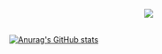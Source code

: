 <p align="center">
  <img src="https://mblogthumb-phinf.pstatic.net/MjAxOTA3MjVfMjQ3/MDAxNTY0MDUzNzA4Mzcz.WZegXFHMBw58TdduAEpEWl1wzKC_LcOJ5cOoGB596-Qg.Uix3z2f8vZWRq70l7Krrkq0mGsQoPDsZWLpH7eaqZJYg.GIF.zxcv_0207/16c2889c260394ab8.gif?type=w800">
  <br><br>
  <!-- <samp>
    :wave: Hi! I design for GitHub.
    <br>My current work focuses on enabling all of y'all to
      <br><em>receive recognition</em> for the amazing things that
    <br>you do in your software communities :sparkles:<br><br>
    <img src="https://i.imgur.com/kdKhgx6.gif" width="240px" align="center">
    <br><br>:coffee: Wanna chat? :point_right: @ me on <a href="https://twitter.com/pifafu">Twitter</a>
  </samp> -->
</p>


[![Anurag's GitHub stats](https://github-readme-stats.vercel.app/api?username=hoon105204&show_icons=true&theme=gotham)](https://github.com/anuraghazra/github-readme-stats)